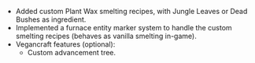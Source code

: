 
- Added custom Plant Wax smelting recipes, with Jungle Leaves or Dead Bushes as ingredient.
- Implemented a furnace entity marker system to handle the custom smelting recipes (behaves as vanilla smelting in-game).
- Vegancraft features (optional):
  - Custom advancement tree.